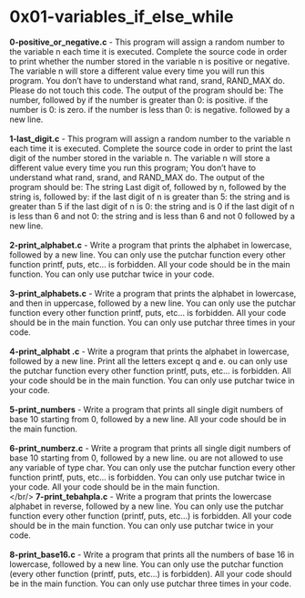 # 0x01-variables_if_else_while<br/>
**0-positive_or_negative.c** - This program will assign a random number to the variable n each time it is executed. Complete the source code in order to print whether the number stored in the variable n is positive or negative. The variable n will store a different value every time you will run this program. You don’t have to understand what rand, srand, RAND_MAX do. Please do not touch this code. The output of the program should be: The number, followed by if the number is greater than 0: is positive. if the number is 0: is zero. if the number is less than 0: is negative. followed by a new line.<br/><br/>
**1-last_digit.c** - This program will assign a random number to the variable n each time it is executed. Complete the source code in order to print the last digit of the number stored in the variable n. The variable n will store a different value every time you run this program; You don’t have to understand what rand, srand, and RAND_MAX do. The output of the program should be: The string Last digit of, followed by n, followed by the string is, followed by: if the last digit of n is greater than 5: the string and is greater than 5 if the last digit of n is 0: the string and is 0 if the last digit of n is less than 6 and not 0: the string and is less than 6 and not 0 followed by a new line.<br/><br/>
**2-print_alphabet.c** - Write a program that prints the alphabet in lowercase, followed by a new line. You can only use the putchar function every other function printf, puts, etc… is forbidden. All your code should be in the main function. You can only use putchar twice in your code.<br/><br/>
**3-print_alphabets.c** - Write a program that prints the alphabet in lowercase, and then in uppercase, followed by a new line. You can only use the putchar function every other function printf, puts, etc… is forbidden. All your code should be in the main function. You can only use putchar three times in your code.<br/><br/>
**4-print_alphabt .c** - Write a program that prints the alphabet in lowercase, followed by a new line. Print all the letters except q and e. ou can only use the putchar function every other function printf, puts, etc… is forbidden. All your code should be in the main function. You can only use putchar twice in your code.<br/><br/>
**5-print_numbers** - Write a program that prints all single digit numbers of base 10 starting from 0, followed by a new line. All your code should be in the main function.<br/><br/>
**6-print_numberz.c** - Write a program that prints all single digit numbers of base 10 starting from 0, followed by a new line. ou are not allowed to use any variable of type char. You can only use the putchar function every other function printf, puts, etc… is forbidden. You can only use putchar twice in your code. All your code should be in the main function.<br/></br/>
**7-print_tebahpla.c** - Write a program that prints the lowercase alphabet in reverse, followed by a new line. You can only use the putchar function every other function (printf, puts, etc…) is forbidden. All your code should be in the main function. You can only use putchar twice in your code.<br/><br/>
**8-print_base16.c** - Write a program that prints all the numbers of base 16 in lowercase, followed by a new line. You can only use the putchar function (every other function (printf, puts, etc…) is forbidden). All your code should be in the main function. You can only use putchar three times in your code.<br/><br/>
